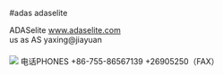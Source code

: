 #adas
adaselite

ADASelite www.adaselite.com   
us as  AS
yaxing@jiayuan
<div class="footer_ewm col-lg-3 col-md-3 col-sm-3 hidden-xs" style="margin-top: 20px;">
		<img src="PNG/电话.png"/>
		<span class="icon_bottom ib2 ic2">电话<span class="ib3">PHONES</span></span>
		<span class="icon_bottom">+86-755-86567139</span>
		<span class="icon_bottom">+26905250（FAX）</span>
	</div>
